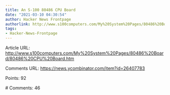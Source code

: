 ```yaml
---
title: An S-100 80486 CPU Board
date: "2021-03-10 04:30:54"
author: Hacker News Frontpage
authorlink: http://www.s100computers.com/My%20System%20Pages/80486%20Board/80486%20CPU%20Board.htm
tags:
- Hacker-News-Frontpage
---
```


<p>Article URL: <a href="http://www.s100computers.com/My%20System%20Pages/80486%20Board/80486%20CPU%20Board.htm">http://www.s100computers.com/My%20System%20Pages/80486%20Board/80486%20CPU%20Board.htm</a></p>
<p>Comments URL: <a href="https://news.ycombinator.com/item?id=26407783">https://news.ycombinator.com/item?id=26407783</a></p>
<p>Points: 92</p>
<p># Comments: 46</p>
